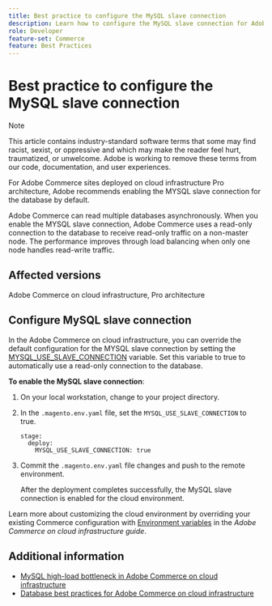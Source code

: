 ```yaml
---
title: Best practice to configure the MySQL slave connection
description: Learn how to configure the MySQL slave connection for Adobe Commerce sites deployed on cloud infrastructure.
role: Developer
feature-set: Commerce
feature: Best Practices
---
```


# Best practice to configure the MySQL slave connection

>[!NOTE]
>
>This article contains industry-standard software terms that some may find racist, sexist, or oppressive and which may make the reader feel hurt, traumatized, or unwelcome. Adobe is working to remove these terms from our code, documentation, and user experiences.

For Adobe Commerce sites deployed on cloud infrastructure Pro architecture, Adobe recommends enabling the MYSQL slave connection for the database by default.

Adobe Commerce can read multiple databases asynchronously. When you enable the MYSQL slave connection, Adobe Commerce uses a read-only connection to the database to receive read-only traffic on a non-master node. The performance improves through load balancing when only one node handles read-write traffic.

## Affected versions

Adobe Commerce on cloud infrastructure, Pro architecture

## Configure MySQL slave connection

In the Adobe Commerce on cloud infrastructure, you can override the default configuration for the MYSQL slave connection by setting the [MYSQL_USE_SLAVE_CONNECTION](https://experienceleague.adobe.com/docs/commerce-cloud-service/user-guide/configure/env/stage/variables-deploy.html#mysql_use_slave_connection) variable. Set this variable to true to automatically use a read-only connection to the database.

**To enable the MySQL slave connection**:

1. On your local workstation, change to your project directory.

1. In the `.magento.env.yaml` file, set the `MYSQL_USE_SLAVE_CONNECTION` to true.  

   ```
   stage:
     deploy:
       MYSQL_USE_SLAVE_CONNECTION: true
   ```

1. Commit the `.magento.env.yaml` file changes and push to the remote environment.

   After the deployment completes successfully, the MySQL slave connection is enabled for the cloud environment.

Learn more about customizing the cloud environment by overriding your existing Commerce configuration with [Environment variables](https://experienceleague.adobe.com/docs/commerce-cloud-service/user-guide/configure/env/configure-env-yaml.html#environment-variables) in the _Adobe Commerce on cloud infrastructure guide_.

## Additional information

- [MySQL high-load bottleneck in Adobe Commerce on cloud infrastructure](https://experienceleague.adobe.com/docs/commerce-knowledge-base/kb/troubleshooting/database/mysql-high-load-bottleneck-in-magento-commerce-cloud.html?lang=en)
- [Database best practices for Adobe Commerce on cloud infrastructure](database-on-cloud.md)
